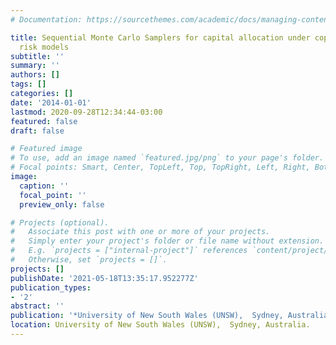 ```yaml
---
# Documentation: https://sourcethemes.com/academic/docs/managing-content/

title: Sequential Monte Carlo Samplers for capital allocation under copula-dependent
  risk models
subtitle: ''
summary: ''
authors: []
tags: []
categories: []
date: '2014-01-01'
lastmod: 2020-09-28T12:34:44-03:00
featured: false
draft: false

# Featured image
# To use, add an image named `featured.jpg/png` to your page's folder.
# Focal points: Smart, Center, TopLeft, Top, TopRight, Left, Right, BottomLeft, Bottom, BottomRight.
image:
  caption: ''
  focal_point: ''
  preview_only: false

# Projects (optional).
#   Associate this post with one or more of your projects.
#   Simply enter your project's folder or file name without extension.
#   E.g. `projects = ["internal-project"]` references `content/project/deep-learning/index.md`.
#   Otherwise, set `projects = []`.
projects: []
publishDate: '2021-05-18T13:35:17.952277Z'
publication_types:
- '2'
abstract: ''
publication: '*University of New South Wales (UNSW),  Sydney, Australia.*'
location: University of New South Wales (UNSW),  Sydney, Australia.
---
```

